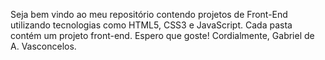 Seja bem vindo ao meu repositório contendo projetos de Front-End
utilizando tecnologias como HTML5, CSS3 e JavaScript. Cada pasta contém um projeto
front-end. Espero que goste! 
Cordialmente,
Gabriel de A. Vasconcelos.
